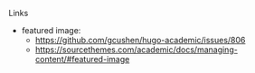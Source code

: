 Links
- featured image:
    - https://github.com/gcushen/hugo-academic/issues/806
    - https://sourcethemes.com/academic/docs/managing-content/#featured-image
